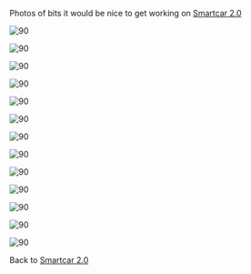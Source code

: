 Photos of bits it would be nice to get working on [Smartcar 2.0](https://github.com/rosmo-robot/smartcar_shield#smartcar-20-in-development)


 ![90](https://raw.githubusercontent.com/rosmo-robot/smartcar_shield/master/extras/Components/Img/ultrasonic.webp)

 ![90](https://raw.githubusercontent.com/rosmo-robot/smartcar_shield/master/extras/Components/Img/vl53l1X.webp)

 ![90](https://raw.githubusercontent.com/rosmo-robot/smartcar_shield/master/extras/Components/Img/i2cOLED.webp)

 ![90](https://raw.githubusercontent.com/rosmo-robot/smartcar_shield/master/extras/Components/Img/neopixel.jpg)

 ![90](https://raw.githubusercontent.com/rosmo-robot/smartcar_shield/master/extras/Components/Img/optical_flow.webp)

 ![90](https://raw.githubusercontent.com/rosmo-robot/smartcar_shield/master/extras/Components/Img/90s.webp)

 ![90](https://raw.githubusercontent.com/rosmo-robot/smartcar_shield/master/extras/Components/Img/Ethernet_MOD-ENC624J600-01.jpg)

 ![90](https://raw.githubusercontent.com/rosmo-robot/smartcar_shield/master/extras/Components/Img/GPSbreakout.webp)

 ![90](https://raw.githubusercontent.com/rosmo-robot/smartcar_shield/master/extras/Components/Img/MOD-RTC2.jpg)

 ![90](https://raw.githubusercontent.com/rosmo-robot/smartcar_shield/master/extras/Components/Img/RGB_Panel.webp)

 ![90](https://raw.githubusercontent.com/rosmo-robot/smartcar_shield/master/extras/Components/Img/dynamixel.avif)

 ![90](https://raw.githubusercontent.com/rosmo-robot/smartcar_shield/master/extras/Components/Img/ethernet.jpg)

 ![90](https://raw.githubusercontent.com/rosmo-robot/smartcar_shield/master/extras/Components/Img/extenders.webp)

Back to [Smartcar 2.0](https://github.com/rosmo-robot/smartcar_shield#smartcar-20-in-development)

